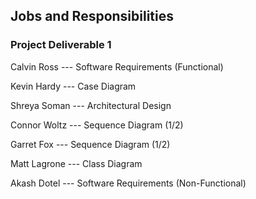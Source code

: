 ## Jobs and Responsibilities

### Project Deliverable 1

Calvin Ross --- Software Requirements (Functional)

Kevin Hardy --- Case Diagram

Shreya Soman --- Architectural Design

Connor Woltz --- Sequence Diagram (1/2)

Garret Fox --- Sequence Diagram (1/2)

Matt Lagrone --- Class Diagram

Akash Dotel --- Software Requirements (Non-Functional)
